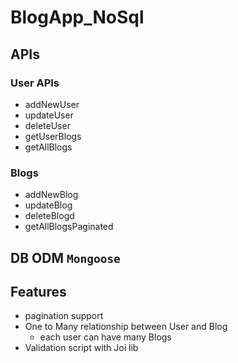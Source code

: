 ﻿# BlogApp_NoSql
## APIs
### User APIs
* addNewUser
* updateUser
* deleteUser
* getUserBlogs
* getAllBlogs
### Blogs
* addNewBlog
* updateBlog
* deleteBlogd
* getAllBlogsPaginated
## DB ODM `Mongoose`
## Features
* pagination support
* One to Many relationship between User and Blog 
  * each user can have many Blogs 
* Validation script with Joi lib
